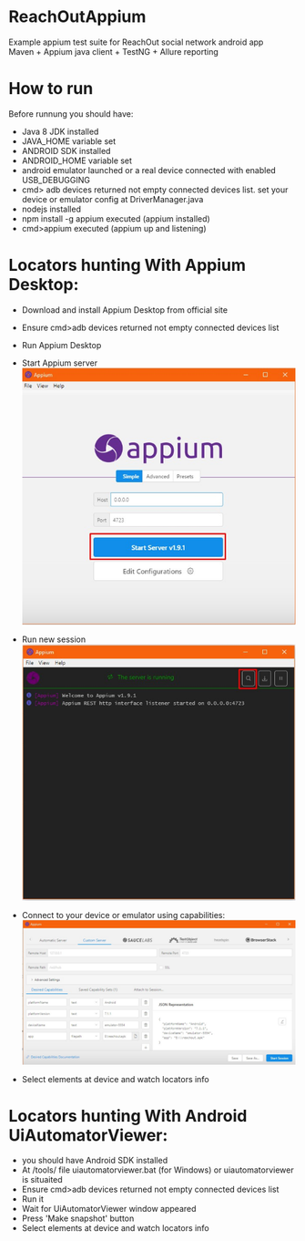 # ReachOutAppium
Example appium test suite for ReachOut social network android app <br/>
Maven + Appium java client + TestNG + Allure reporting
# How to run
Before runnung you should have:
- Java 8 JDK installed
- JAVA_HOME variable set
- ANDROID SDK installed
- ANDROID_HOME variable set
- android emulator launched or a real device connected with enabled USB_DEBUGGING
- cmd> adb devices returned not empty connected devices list. set your device or emulator config at DriverManager.java
- nodejs installed
- npm install -g appium executed (appium installed)
- cmd>appium executed (appium up and listening)

# Locators hunting With Appium Desktop:
- Download and install Appium Desktop from official site
- Ensure cmd>adb devices returned not empty connected devices list
- Run Appium Desktop
- Start Appium server <br/>
  ![alt text](https://raw.githubusercontent.com/garixx/reachOutAppium/master/Screenshot_17.jpg)

- Run new session <br/>
  ![alt text](https://raw.githubusercontent.com/garixx/reachOutAppium/master/Screenshot_18.jpg)

- Connect to your device or emulator using capabilities: <br/>
  ![alt text](https://raw.githubusercontent.com/garixx/reachOutAppium/master/Screenshot_19.jpg)
  
- Select elements at device and watch locators info

# Locators hunting With Android UiAutomatorViewer:

- you should have Android SDK installed
- At <android-sdk>/tools/ file uiautomatorviewer.bat (for Windows) or uiautomatorviewer is situaited
- Ensure cmd>adb devices returned not empty connected devices list
- Run it
- Wait for UiAutomatorViewer window appeared
- Press 'Make snapshot' button
- Select elements at device and watch locators info
